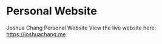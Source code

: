 # Personal Website
Joshua Chang Personal Website
View the live website here: https://joshuachang.me

